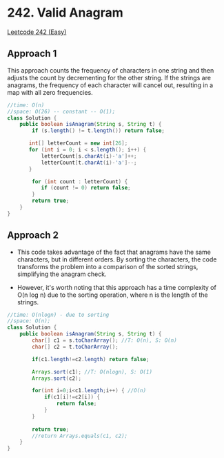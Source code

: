 # 242. Valid Anagram

[Leetcode 242 (Easy)][242]

[242]: https://leetcode.com/problems/valid-anagram/description/

## Approach 1
This approach counts the frequency of characters in one string and then adjusts the count by decrementing for the other string. If the strings are anagrams, the frequency of each character will cancel out, resulting in a map with all zero frequencies.

```java
//time: O(n)
//space: O(26) -- constant -- O(1);
class Solution {
    public boolean isAnagram(String s, String t) {
        if (s.length() != t.length()) return false;

       int[] letterCount = new int[26];
       for (int i = 0; i < s.length(); i++) {
           letterCount[s.charAt(i)-'a']++;
           letterCount[t.charAt(i)-'a']--;
       }

        for (int count : letterCount) {
           if (count != 0) return false;
        }
        return true;
    }
}
```



## Approach 2
- This code takes advantage of the fact that anagrams have the same characters, but in different orders. By sorting the characters, the code transforms the problem into a comparison of the sorted strings, simplifying the anagram check.

- However, it's worth noting that this approach has a time complexity of O(n log n) due to the sorting operation, where n is the length of the strings.

```java
//time: O(nlogn) - due to sorting
//space: O(n);
class Solution {
    public boolean isAnagram(String s, String t) {
        char[] c1 = s.toCharArray(); //T: O(n), S: O(n)
        char[] c2 = t.toCharArray();

        if(c1.length!=c2.length) return false;

        Arrays.sort(c1); //T: O(nlogn), S: O(1)
        Arrays.sort(c2);

        for(int i=0;i<c1.length;i++) { //O(n)
            if(c1[i]!=c2[i]) {
                return false;
            }
        }
      
        return true;
        //return Arrays.equals(c1, c2);
    }
}
```